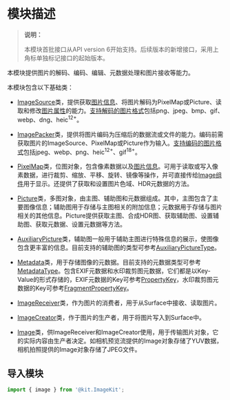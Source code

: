 # 模块描述

> **说明：**
>
> 本模块首批接口从API version 6开始支持。后续版本的新增接口，采用上角标单独标记接口的起始版本。

本模块提供图片的解码、编码、编辑、元数据处理和图片接收等能力。

本模块包含以下基础类：

- [ImageSource](arkts-apis-image-ImageSource.md)类，提供获取[图片信息](arkts-apis-image-i.md#imageinfo)、将图片解码为PixelMap或Picture、读取和修改[图片属性](arkts-apis-image-e.md#propertykey7)的能力。[支持解码的图片格式](arkts-apis-image-ImageSource.md#属性)包括png、jpeg、bmp、gif、webp、dng、heic<sup>12+</sup>。

- [ImagePacker](arkts-apis-image-ImagePacker.md)类，提供将图片编码为压缩后的数据流或文件的能力。编码前需获取图片的ImageSource、PixelMap或Picture作为输入。[支持编码的图片格式](arkts-apis-image-ImagePacker.md#属性)包括jpeg、webp、png、heic<sup>12+</sup>、gif<sup>18+</sup>。

- [PixelMap](arkts-apis-image-PixelMap.md)类，位图对象，包含像素数据以及[图片信息](arkts-apis-image-i.md#imageinfo)。可用于读取或写入像素数据，进行裁剪、缩放、平移、旋转、镜像等操作，并可直接传给[Image组件](../apis-arkui/arkui-ts/ts-basic-components-image.md)用于显示。还提供了获取和设置图片色域、HDR元数据的方法。

- [Picture](arkts-apis-image-Picture.md)类，多图对象，由主图、辅助图和元数据组成。其中，主图包含了主要图像信息；辅助图用于存储与主图相关的附加信息；元数据用于存储与图片相关的其他信息。Picture提供获取主图、合成HDR图、获取辅助图、设置辅助图、获取元数据、设置元数据等方法。

- [AuxiliaryPicture](arkts-apis-image-AuxiliaryPicture.md)类，辅助图一般用于辅助主图进行特殊信息的展示，使图像包含更丰富的信息。目前支持的辅助图的类型可参考[AuxiliaryPictureType](arkts-apis-image-e.md#auxiliarypicturetype13)。

- [Metadata](arkts-apis-image-Metadata.md)类，用于存储图像的元数据。目前支持的元数据类型可参考[MetadataType](arkts-apis-image-e.md#metadatatype13)。包含EXIF元数据和水印裁剪图元数据，它们都是以Key-Value的形式存储的，EXIF元数据的Key可参考[PropertyKey](arkts-apis-image-e.md#propertykey7)，水印裁剪图元数据的Key可参考[FragmentPropertyKey](arkts-apis-image-e.md#fragmentmappropertykey13)。

- [ImageReceiver](arkts-apis-image-ImageReceiver.md)类，作为图片的消费者，用于从Surface中接收、读取图片。

- [ImageCreator](arkts-apis-image-ImageCreator.md)类，作于图片的生产者，用于将图片写入到Surface中。

- [Image](arkts-apis-image-Image.md)类，供ImageReceiver和ImageCreator使用，用于传输图片对象，它的实际内容由生产者决定。如相机预览流提供的Image对象存储了YUV数据，相机拍照提供的Image对象存储了JPEG文件。

## 导入模块

```ts
import { image } from '@kit.ImageKit';
```
